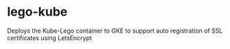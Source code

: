 # lego-kube
Deploys the Kube-Lego container to GKE to support auto registration of SSL certificates using LetsEncrypt 
